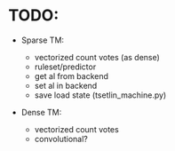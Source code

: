 TODO:
====

- Sparse TM:
    - vectorized count votes (as dense)
    - ruleset/predictor 
    - get al from backend
    - set al in backend
    - save load state (tsetlin_machine.py)

- Dense TM:
    - vectorized count votes
    - convolutional?